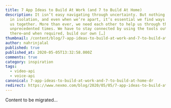 ```yaml
---
title: 7 App Ideas to Build At Work (and 7 to Build At Home)
description: It isn’t easy navigating through uncertainty. But nothing happens
  in isolation, and even when we’re apart, it’s essential we find ways to bring
  us together. More than ever, we need each other to help us through these
  unprecedented times. We have to stay connected by using the tools out
  there—and when required, build our own […]
thumbnail: /content/blog/7-app-ideas-to-build-at-work-and-7-to-build-at-home-dr/Blog_Building-Communications-Apps_1200x600.png
author: nahrinjalal
published: true
published_at: 2020-05-05T13:32:58.000Z
comments: true
category: inspiration
tags:
  - video-api
  - voice-api
canonical: 7-app-ideas-to-build-at-work-and-7-to-build-at-home-dr
redirect: https://www.nexmo.com/blog/2020/05/05/7-app-ideas-to-build-at-work-and-7-to-build-at-home-dr
---
```


Content to be migrated...
